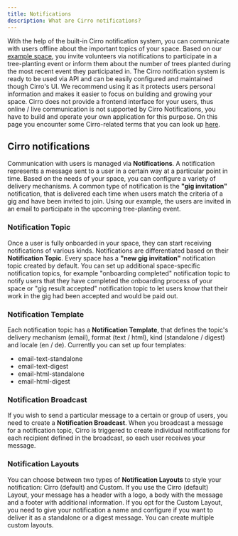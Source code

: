 ```yaml
---
title: Notifications
description: What are Cirro notifications?
---
```

With the help of the built-in Cirro notification system, you can communicate with users offline about the important topics of your space. Based on our [example space](https://guides.cirro.io/docs/example_space), you invite volunteers via notifications to participate in a tree-planting event or inform them about the number of trees planted during the most recent event they participated in. The Cirro notification system is ready to be used via API and can be easily configured and maintained though Cirro's UI. We recommend using it as it protects users personal information and makes it easier to focus on building and growing your space. Cirro does not provide a frontend interface for your users, thus online / live communication is not supported by Cirro Notifications, you have to build and operate your own application for this purpose. On this page you encounter some Cirro-related terms that you can look up [here](https://guides.cirro.io/docs/terminology).
	
## Cirro notifications
Communication with users is managed via **Notifications**. A notification represents a message sent to a user in a certain way at a particular point in time. Based on the needs of your space, you can configure a variety of delivery mechanisms. A common type of notification is the **"gig invitation"** notification, that is delivered each time when users match the criteria of a gig and have been invited to join. Using our example, the users are invited in an email to participate in the upcoming tree-planting event. 

### Notification Topic
Once a user is fully onboarded in your space, they can start receiving notifications of various kinds. Notifications are differentiated based on their **Notification Topic**. Every space has a **"new gig invitation"** notification topic created by default. You can set up additional space-specific notification topics, for example "onboarding completed" notification topic to notify users that they have completed the onboarding process of your space or "gig result accepted" notification topic to let users know that their work in the gig had been accepted and would be paid out.

### Notification Template
Each notification topic has a **Notification Template**, that defines the topic's delivery mechanism (email), format (text / html), kind (standalone / digest) and locale (en / de). Currently you can set up four templates:
  * email-text-standalone
  * email-text-digest
  * email-html-standalone
  * email-html-digest

### Notification Broadcast
If you wish to send a particular message to a certain or group of users, you need to create a **Notification Broadcast**. When you broadcast a message for a notification topic, Cirro is triggered to create individual notifications for each recipient defined in the broadcast, so each user receives your message.

### Notification Layouts
You can choose between two types of **Notification Layouts** to style your notification: Cirro (default) and Custom. If you use the Cirro (default) Layout, your message has a header with a logo, a body with the message and a footer with additional information. If you opt for the Custom Layout, you need to give your notification a name and configure if you want to deliver it as a standalone or a digest message. You can create multiple custom layouts.
